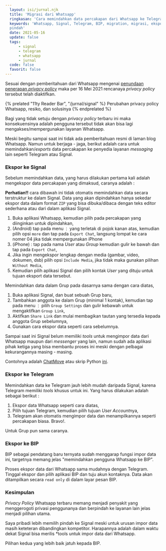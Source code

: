 ```yaml
---
  layout: isi/jurnal.njk 
  title: 'Migrasi dari Whatsapp' 
  ringkasan: 'Cara memindahkan data percakapan dari Whatsapp ke Telegram, Signal, atau BIP' 
  keywords: 'Whatsapp, Signal, Telegram, BIP, migration, migrasi, ekspor, data, export, impor,
  pindah'
  date: 2021-05-16
  update: false 
  tags:
      - signal
      - telegram
      - whatsapp
      - jurnal
  code: false
  favorit: false
---
```


Sesuai dengan pemberitahuan dari Whatsapp mengenai [penundaan penerapan *privacy
policy*](https://blog.whatsapp.com/giving-more-time-for-our-recent-update) maka per 16 Mei 2021 rencanaya *privacy policy* tersebut telah diaktifkan.

{% prelated "11ty Reader Bar", "/jurnal/signal" %}
Perubahan privacy policy Whatsapp, resiko, dan solusinya
{% endprelated %}

Bagi yang tidak setuju dengan *privacy policy* terbaru ini maka konsekuensinya adalah pengguna
tersebut tidak akan bisa lagi mengakses/mempergunakan layanan Whatsapp.

Meski begitu sampai saat ini tidak ada pemberitahuan resmi di laman blog Whatsapp. Namun untuk
berjaga - jaga, berikut adalah cara untuk memindahkan/*exports* data percakapan ke penyedia layanan
*messaging* lain seperti Telegram atau Signal.


### Ekspor ke Signal

Sebelum memindahkan data, yang harus dilakukan pertama kali adalah mengekspor data percakapan yang
dimaksud, caranya adalah :

**Perhatian!!** cara dibawah ini tidak otomatis memindahkan data secara terstruktur ke dalam Signal.
Data yang akan dipindahkan hanya sekedar ekspor data dalam format `ZIP` yang bisa dibuka/dibaca
dengan teks editor sederhana atau dari dalam aplikasi Signal.

1. Buka aplikasi Whatsapp, kemudian pilih pada percakapan yang diinginkan untuk dipindahkan,
2. (Android) tap pada menu `⋮` yang terletak di pojok kanan atas, kemudian pilih opsi `more` dan
   tap pada `Export Chat`,
   <span class="code_cap">langsung lompat ke cara nomer 04 jika tidak mempergunakan iPhone</span>
3. (iPhone) : tap pada nama *User* atau *Group* kemudian gulir ke bawah dan tap pada `Export
   Chat`,
4. Jika ingin mengekspor lengkap dengan media (gambar, video, dokumen, dsb) pilih opsi `Include Media`, jika tidak maka gunakan pilihan `Without Media`,
5. Kemudian pilih aplikasi Signal dan pilih kontak *User* yang dituju untuk tujuan eksport data tersebut.


Memindahkan data dalam Grup pada dasarnya sama dengan cara diatas,

1. Buka aplikasi Signal, dan buat sebuah Grup baru,
2. Tambahkan anggota ke dalam Grup (minimal 1 kontak), kemudian tap pada menu `⋮` pilih `Group
   Settings` dan gulir kebawah untuk mengaktifkan `Group Link`,
3. Aktifkan `Share Link` dan mulai membagikan tautan yang tersedia kepada anggota Grup sebelumnya,
4. Gunakan cara ekspor data seperti cara sebelumnya.

Sampai saat ini Signal belum memiliki *tools* untuk mengimpor data dari Whatsapp maupun dari
*messenger* yang lain, namun sudah ada aplikasi pihak ketiga yang bisa membantu proses ini meski
dengan pelbagai kekurangannya masing - masing.

Contohnya adalah [ChatMove](https://play.google.com/store/apps/details?id=com.imkapps.chatmove) atau
skrip Python
[ini](https://github.com/gillesvangestel/ConvertWhatsAppToSignal/blob/main/ConvertWhatsAppToSignal.py).

### Ekspor ke Telegram

Memindahkan data ke Telegram jauh lebih mudah daripada Signal, karena Telegram memiliki *tools*
khusus untuk ini. Yang harus dilakukan adalah sebagai berikut :

1. Ekspor data Whatsapp seperti cara diatas,
2. Pilih tujuan Telegram, kemudian pilih tujuan *User Account*nya,
3. Telegram akan otomatis mengimpor data dan menampilkannya seperti percakapan biasa. Bravo!.

Untuk Grup pun sama caranya.

### Ekspor ke BIP

BIP sebagai pendatang baru ternyata sudah menggarap fungsi impor data ini, targetnya memang jelas
"memindahkan pengguna Whatsapp ke BIP".

Proses ekspor data dari Whatsapp sama mudahnya dengan Telegram. Tinggal ekspor dan pilih aplikasi
BIP dan tuju akun kontaknya. Data akan ditampilkan secara `read only` di dalam layar pesan BIP.


### Kesimpulan

*Privacy Policy* Whatsapp terbaru memang menjadi penyakit yang menggerogoti privasi penggunanya dan
berpindah ke layanan lain jelas menjadi pilihan utama. 

Saya pribadi lebih memilih pindah ke Signal meski untuk urusan impor data masih keteteran
dibandingkan kompetitor. Harapannya adalah dalam waktu dekat Signal bisa merilis *tools untuk impor
data dari Whatsapp.

Pilihan kedua yang lebih baik jatuh kepada BIP.
